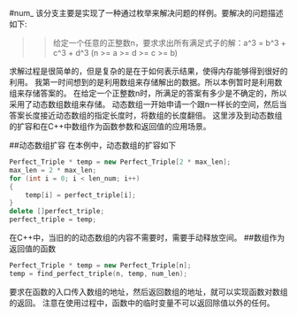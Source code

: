 #num_
该分支主要是实现了一种通过枚举来解决问题的样例。要解决的问题描述如下:
>> 给定一个任意的正整数n，要求求出所有满足式子的解：a^3 = b^3 + c^3 + d^3 (n >= a >= d >= c >= b)

求解过程是很简单的，但是复杂的是在于如何表示结果，使得内存能够得到很好的利用。
我第一时间想到的是利用数组来存储解出的数据。所以本例暂时是利用数组来存储答案的。
在给定一个正整数n时，所满足的答案有多少是不确定的，所以采用了动态数组数组来存储。
动态数组一开始申请一个跟n一样长的空间，然后当答案长度接近动态数组的指定长度时，将数组的长度翻倍。
这里涉及到动态数组的扩容和在C++中数组作为函数参数和返回值的应用场景。

##动态数组扩容
在本例中，动态数组的扩容如下
~~~C++
Perfect_Triple * temp = new Perfect_Triple[2 * max_len];
max_len = 2 * max_len;
for (int i = 0; i < len_num; i++)
{
    temp[i] = perfect_triple[i];
}
delete []perfect_triple;
perfect_triple = temp;
~~~
在C++中，当旧的的动态数组的内容不需要时，需要手动释放空间。
##数组作为返回值的函数
~~~C++
Perfect_Triple * temp = new Perfect_Triple[n];
temp = find_perfect_triple(n, temp, num_len);
~~~
要求在函数的入口传入数组的地址，然后返回数组的地址，就可以实现函数对数组的返回。
注意在使用过程中，函数中的临时变量不可以返回除值以外的任何。